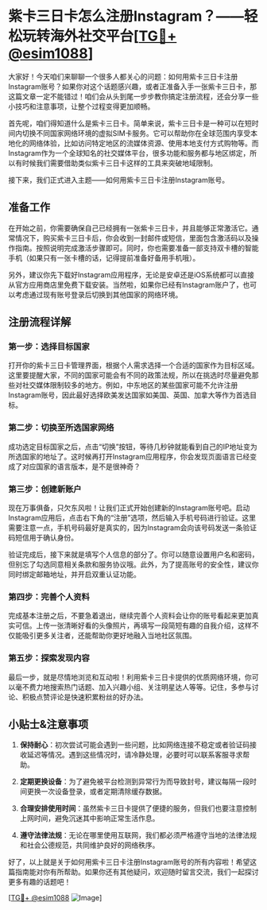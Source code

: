 # 紫卡三日卡怎么注册Instagram？——轻松玩转海外社交平台[[TG💪+ @esim1088](https://t.me/s/esim1088)]

大家好！今天咱们来聊聊一个很多人都关心的问题：如何用紫卡三日卡注册Instagram账号？如果你对这个话题感兴趣，或者正准备入手一张紫卡三日卡，那这篇文章一定不能错过！咱们会从头到尾一步步教你搞定注册流程，还会分享一些小技巧和注意事项，让整个过程变得更加顺畅。

首先呢，咱们得知道什么是紫卡三日卡。简单来说，紫卡三日卡是一种可以在短时间内切换不同国家网络环境的虚拟SIM卡服务。它可以帮助你在全球范围内享受本地化的网络体验，比如访问特定地区的流媒体资源、使用本地支付方式购物等。而Instagram作为一个全球知名的社交媒体平台，很多功能和服务都与地区绑定，所以有时候我们需要借助类似紫卡三日卡这样的工具来突破地域限制。

接下来，我们正式进入主题——如何用紫卡三日卡注册Instagram账号。

## 准备工作

在开始之前，你需要确保自己已经拥有一张紫卡三日卡，并且能够正常激活它。通常情况下，购买紫卡三日卡后，你会收到一封邮件或短信，里面包含激活码以及操作指南。按照说明完成激活步骤即可。同时，你也需要准备一部支持双卡槽的智能手机（如果只有一张卡槽的话，记得提前准备好备用手机哦）。

另外，建议你先下载好Instagram应用程序，无论是安卓还是iOS系统都可以直接从官方应用商店里免费下载安装。当然啦，如果你已经有Instagram账户了，也可以考虑通过现有账号登录后切换到其他国家的网络环境。

## 注册流程详解

### 第一步：选择目标国家

打开你的紫卡三日卡管理界面，根据个人需求选择一个合适的国家作为目标区域。这里要提醒大家，不同的国家可能会有不同的政策法规，所以在挑选时尽量避免那些对社交媒体限制较多的地方。例如，中东地区的某些国家可能不允许注册Instagram账号，因此最好选择欧美发达国家如美国、英国、加拿大等作为首选目标。

### 第二步：切换至所选国家网络

成功选定目标国家之后，点击“切换”按钮，等待几秒钟就能看到自己的IP地址变为所选国家的地址了。这时候再打开Instagram应用程序，你会发现页面语言已经变成了对应国家的语言版本，是不是很神奇？

### 第三步：创建新账户

现在万事俱备，只欠东风啦！让我们正式开始创建新的Instagram账号吧。启动Instagram应用后，点击右下角的“注册”选项，然后输入手机号码进行验证。这里需要注意一点，手机号码最好是真实的，因为Instagram会向该号码发送一条验证码短信用于确认身份。

验证完成后，接下来就是填写个人信息的部分了。你可以随意设置用户名和密码，但别忘了勾选同意相关条款和服务协议哦。此外，为了提高账号的安全性，建议你同时绑定邮箱地址，并开启双重认证功能。

### 第四步：完善个人资料

完成基本注册之后，不要急着退出，继续完善个人资料会让你的账号看起来更加真实可信。上传一张清晰好看的头像照片，再填写一段简短有趣的自我介绍，这样不仅能吸引更多关注者，还能帮助你更好地融入当地社区氛围。

### 第五步：探索发现内容

最后一步，就是尽情地浏览和互动啦！利用紫卡三日卡提供的优质网络环境，你可以毫不费力地搜索热门话题、加入兴趣小组、关注明星达人等等。记住，多参与讨论、积极点赞评论是快速积累粉丝的好办法。

## 小贴士&注意事项

1. **保持耐心**：初次尝试可能会遇到一些问题，比如网络连接不稳定或者验证码接收延迟等情况。遇到这些情况时，请冷静处理，必要时可以联系客服寻求帮助。
   
2. **定期更换设备**：为了避免被平台检测到异常行为而导致封号，建议每隔一段时间更换一次设备登录，或者定期清除缓存数据。

3. **合理安排使用时间**：虽然紫卡三日卡提供了便捷的服务，但我们也要注意控制上网时间，避免沉迷其中影响正常生活作息。

4. **遵守法律法规**：无论在哪里使用互联网，我们都必须严格遵守当地的法律法规和社会公德规范，共同维护良好的网络秩序。

好了，以上就是关于如何用紫卡三日卡注册Instagram账号的所有内容啦！希望这篇指南能对你有所帮助。如果你还有其他疑问，欢迎随时留言交流，我们一起探讨更多有趣的话题吧！

[[TG💪+ @esim1088](https://t.me/s/esim1088) ![Image](https://i.postimg.cc/4NQfJmqS/Snipaste-2025-05-13-00-14-12.png)]